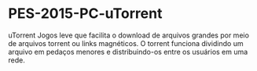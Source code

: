 # PES-2015-PC-uTorrent
uTorrent Jogos leve que facilita o download de arquivos grandes por  meio de arquivos torrent ou links magnéticos. O torrent funciona dividindo  um arquivo em pedaços menores e distribuindo-os entre os usuários em uma rede. 
